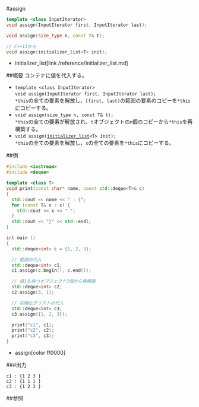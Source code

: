 #assign
```cpp
template <class InputIterator>
void assign(InputIterator first, InputIterator last);

void assign(size_type n, const T& t);

// C++11から
void assign(initializer_list<T> init);
```
* initializer_list[link /reference/initializer_list.md]

##概要
コンテナに値を代入する。

- `template <class InputIterator>`<br/>`void assign(InputIterator first, InputIterator last);`<br/>`*this`の全ての要素を解放し、`[first, last)`の範囲の要素のコピーを`*this`にコピーする。
- `void assign(size_type n, const T& t);`<br/>`*this`の全ての要素が解放され、`t`オブジェクトの`n`個のコピーから`*this`を再構築する。
- `void assign(`[`initializer_list`](/reference/initializer_list.md)`<T> init);`<br/>`*this`の全ての要素を解放し、`x`の全ての要素を`*this`にコピーする。


##例
```cpp
#include <iostream>
#include <deque>

template <class T>
void print(const char* name, const std::deque<T>& c)
{
  std::cout << name << " : {";
  for (const T& x : c) {
    std::cout << x << " ";
  }
  std::cout << "}" << std::endl;
}

int main ()
{
  std::deque<int> c = {1, 2, 3};

  // 範囲の代入
  std::deque<int> c1;
  c1.assign(c.begin(), c.end());

  // 値1を持つオブジェクト3個から再構築
  std::deque<int> c2;
  c2.assign(3, 1);

  // 初期化子リストの代入
  std::deque<int> c3;
  c3.assign({1, 2, 3});

  print("c1", c1);
  print("c2", c2);
  print("c3", c3);
}
```
* assign[color ff0000]

###出力
```
c1 : {1 2 3 }
c2 : {1 1 1 }
c3 : {1 2 3 }
```

##参照


